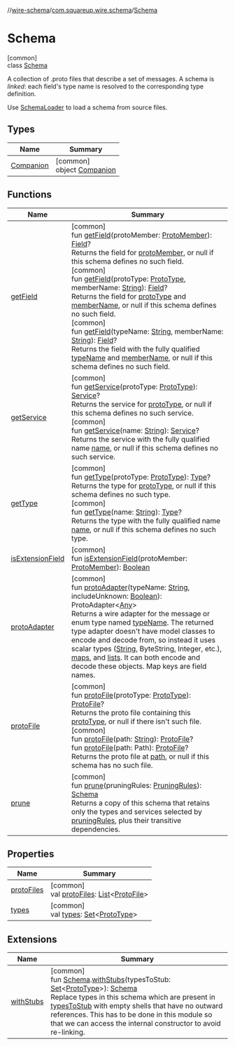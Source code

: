//[wire-schema](../../../index.md)/[com.squareup.wire.schema](../index.md)/[Schema](index.md)

# Schema

[common]\
class [Schema](index.md)

A collection of .proto files that describe a set of messages. A schema is *linked*: each field's type name is resolved to the corresponding type definition.

Use [SchemaLoader](../-schema-loader/index.md) to load a schema from source files.

## Types

| Name | Summary |
|---|---|
| [Companion](-companion/index.md) | [common]<br>object [Companion](-companion/index.md) |

## Functions

| Name | Summary |
|---|---|
| [getField](get-field.md) | [common]<br>fun [getField](get-field.md)(protoMember: [ProtoMember](../-proto-member/index.md)): [Field](../-field/index.md)?<br>Returns the field for [protoMember](get-field.md), or null if this schema defines no such field.<br>[common]<br>fun [getField](get-field.md)(protoType: [ProtoType](../-proto-type/index.md), memberName: [String](https://kotlinlang.org/api/latest/jvm/stdlib/kotlin/-string/index.html)): [Field](../-field/index.md)?<br>Returns the field for [protoType](get-field.md) and [memberName](get-field.md), or null if this schema defines no such field.<br>[common]<br>fun [getField](get-field.md)(typeName: [String](https://kotlinlang.org/api/latest/jvm/stdlib/kotlin/-string/index.html), memberName: [String](https://kotlinlang.org/api/latest/jvm/stdlib/kotlin/-string/index.html)): [Field](../-field/index.md)?<br>Returns the field with the fully qualified [typeName](get-field.md) and [memberName](get-field.md), or null if this schema defines no such field. |
| [getService](get-service.md) | [common]<br>fun [getService](get-service.md)(protoType: [ProtoType](../-proto-type/index.md)): [Service](../-service/index.md)?<br>Returns the service for [protoType](get-service.md), or null if this schema defines no such service.<br>[common]<br>fun [getService](get-service.md)(name: [String](https://kotlinlang.org/api/latest/jvm/stdlib/kotlin/-string/index.html)): [Service](../-service/index.md)?<br>Returns the service with the fully qualified name [name](get-service.md), or null if this schema defines no such service. |
| [getType](get-type.md) | [common]<br>fun [getType](get-type.md)(protoType: [ProtoType](../-proto-type/index.md)): [Type](../-type/index.md)?<br>Returns the type for [protoType](get-type.md), or null if this schema defines no such type.<br>[common]<br>fun [getType](get-type.md)(name: [String](https://kotlinlang.org/api/latest/jvm/stdlib/kotlin/-string/index.html)): [Type](../-type/index.md)?<br>Returns the type with the fully qualified name [name](get-type.md), or null if this schema defines no such type. |
| [isExtensionField](is-extension-field.md) | [common]<br>fun [isExtensionField](is-extension-field.md)(protoMember: [ProtoMember](../-proto-member/index.md)): [Boolean](https://kotlinlang.org/api/latest/jvm/stdlib/kotlin/-boolean/index.html) |
| [protoAdapter](proto-adapter.md) | [common]<br>fun [protoAdapter](proto-adapter.md)(typeName: [String](https://kotlinlang.org/api/latest/jvm/stdlib/kotlin/-string/index.html), includeUnknown: [Boolean](https://kotlinlang.org/api/latest/jvm/stdlib/kotlin/-boolean/index.html)): ProtoAdapter&lt;[Any](https://kotlinlang.org/api/latest/jvm/stdlib/kotlin/-any/index.html)&gt;<br>Returns a wire adapter for the message or enum type named [typeName](proto-adapter.md). The returned type adapter doesn't have model classes to encode and decode from, so instead it uses scalar types ([String](https://kotlinlang.org/api/latest/jvm/stdlib/kotlin/-string/index.html), ByteString, Integer, etc.), [maps](https://kotlinlang.org/api/latest/jvm/stdlib/kotlin.collections/-map/index.html), and [lists](https://kotlinlang.org/api/latest/jvm/stdlib/kotlin.collections/-list/index.html). It can both encode and decode these objects. Map keys are field names. |
| [protoFile](proto-file.md) | [common]<br>fun [protoFile](proto-file.md)(protoType: [ProtoType](../-proto-type/index.md)): [ProtoFile](../-proto-file/index.md)?<br>Returns the proto file containing this [protoType](proto-file.md), or null if there isn't such file.<br>[common]<br>fun [protoFile](proto-file.md)(path: [String](https://kotlinlang.org/api/latest/jvm/stdlib/kotlin/-string/index.html)): [ProtoFile](../-proto-file/index.md)?<br>fun [protoFile](proto-file.md)(path: Path): [ProtoFile](../-proto-file/index.md)?<br>Returns the proto file at [path](proto-file.md), or null if this schema has no such file. |
| [prune](prune.md) | [common]<br>fun [prune](prune.md)(pruningRules: [PruningRules](../-pruning-rules/index.md)): [Schema](index.md)<br>Returns a copy of this schema that retains only the types and services selected by [pruningRules](prune.md), plus their transitive dependencies. |

## Properties

| Name | Summary |
|---|---|
| [protoFiles](proto-files.md) | [common]<br>val [protoFiles](proto-files.md): [List](https://kotlinlang.org/api/latest/jvm/stdlib/kotlin.collections/-list/index.html)&lt;[ProtoFile](../-proto-file/index.md)&gt; |
| [types](types.md) | [common]<br>val [types](types.md): [Set](https://kotlinlang.org/api/latest/jvm/stdlib/kotlin.collections/-set/index.html)&lt;[ProtoType](../-proto-type/index.md)&gt; |

## Extensions

| Name | Summary |
|---|---|
| [withStubs](../../com.squareup.wire.schema.internal/with-stubs.md) | [common]<br>fun [Schema](index.md).[withStubs](../../com.squareup.wire.schema.internal/with-stubs.md)(typesToStub: [Set](https://kotlinlang.org/api/latest/jvm/stdlib/kotlin.collections/-set/index.html)&lt;[ProtoType](../-proto-type/index.md)&gt;): [Schema](index.md)<br>Replace types in this schema which are present in [typesToStub](../../com.squareup.wire.schema.internal/with-stubs.md) with empty shells that have no outward references. This has to be done in this module so that we can access the internal constructor to avoid re-linking. |

